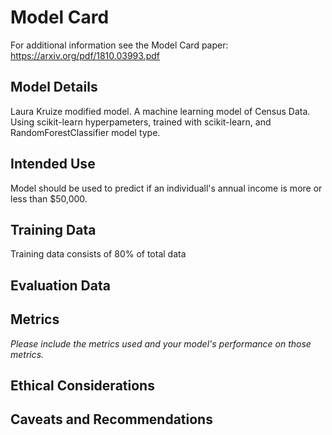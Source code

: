 # Model Card

For additional information see the Model Card paper: https://arxiv.org/pdf/1810.03993.pdf

## Model Details
Laura Kruize modified model. A machine learning model of Census Data. Using scikit-learn hyperpameters, trained with scikit-learn, and RandomForestClassifier model type.

## Intended Use
Model should be used to predict if an individuall's annual income is more or less than $50,000.

## Training Data
Training data consists of 80% of total data

## Evaluation Data

## Metrics
_Please include the metrics used and your model's performance on those metrics._

## Ethical Considerations

## Caveats and Recommendations
